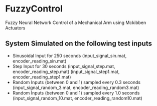 # FuzzyControl
Fuzzy Neural Network Control of a Mechanical Arm using Mckibben Actuators

## System Simulated on the following test inputs
- Sinusoidal Input for 250 seconds (input_signal_sin.mat, encoder_reading_sin.mat)
- Step Input for 30 seconds (input_signal_step.mat, encoder_reading_step.mat) (input_signal_step1.mat, encoder_reading_step1.mat) 
- Random Inputs (between 0 and 1) sampled every 0.3 seconds (input_signal_random_3.mat, encoder_reading_random3.mat)
- Random Inputs (between 0 and 1) sampled every 1.0 seconds (input_signal_random_10.mat, encoder_reading_random10.mat)
